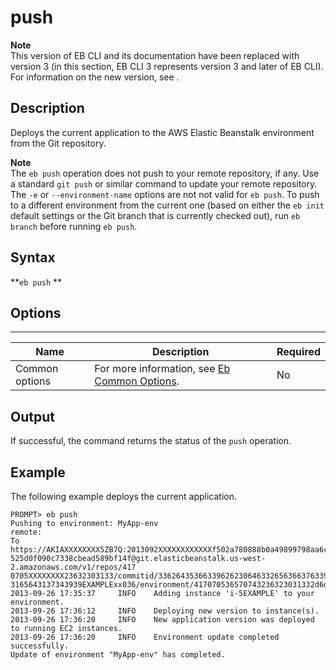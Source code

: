 # push<a name="push"></a>

**Note**  
 This version of EB CLI and its documentation have been replaced with version 3 \(in this section, EB CLI 3 represents version 3 and later of EB CLI\)\. For information on the new version, see \. 

## Description<a name="pushdescription"></a>

Deploys the current application to the AWS Elastic Beanstalk environment from the Git repository\.

**Note**  
The `eb push` operation does not push to your remote repository, if any\. Use a standard `git push` or similar command to update your remote repository\.
The `-e` or `--environment-name` options are not not valid for `eb push`\. To push to a different environment from the current one \(based on either the `eb init` default settings or the Git branch that is currently checked out\), run `eb branch` before running `eb push`\.

## Syntax<a name="pushsyntax"></a>

 **`eb push` ** 

## Options<a name="pushoptions"></a>


****  

|  Name  |  Description  |  Required  | 
| --- | --- | --- | 
|  Common options  |  For more information, see [Eb Common Options](eb-cmd-options.md)\.  |  No  | 

## Output<a name="pushoutput"></a>

If successful, the command returns the status of the `push` operation\.

## Example<a name="pushexample"></a>

The following example deploys the current application\.

```
PROMPT> eb push
Pushing to environment: MyApp-env
remote:
To https://AKIAXXXXXXXX5ZB7Q:2013092XXXXXXXXXXXXf502a780888b0a49899798aa6cbeaef690c0b
525d0f090c7338cbead589bf14f@git.elasticbeanstalk.us-west-2.amazonaws.com/v1/repos/417
0705XXXXXXXX23632303133/commitid/336264353663396262306463326563663763393EXAMPLExxxxx5
3165643137343939EXAMPLExx036/environment/417070536570743236323031332d6d6173EXAMPLEx65
2013-09-26 17:35:37     INFO    Adding instance 'i-5EXAMPLE' to your environment.
2013-09-26 17:36:12     INFO    Deploying new version to instance(s).
2013-09-26 17:36:20     INFO    New application version was deployed to running EC2 instances.
2013-09-26 17:36:20     INFO    Environment update completed successfully.
Update of environment "MyApp-env" has completed.
```
